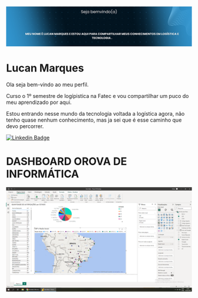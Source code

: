 <!-- ## Ola, eu sou a Lucan Marques, muito prazer! :sparkles: -->
<p align="center">
<img alt="Banner de boas vindas" src="./Lucan (1).png" />
</p>

# Lucan Marques

Ola seja bem-vindo ao meu perfil.

Curso o 1º semestre de logípistica na Fatec e vou compartilhar um puco do meu aprendizado por aqui.


Estou entrando nesse mundo da tecnologia voltada a logística agora, não tenho quase nenhum conhecimento, mas ja sei que é esse caminho que devo percorrer.

[![Linkedin Badge](https://img.shields.io/badge/Linkedin-blue?style=flat-square&logo=Linkedin&logoColor=white)](https://www.linkedin.com/in/lucan-marques-5a94294b/)

# DASHBOARD OROVA DE INFORMÁTICA

<!-- ## Obrigado por acessar noso GitHub! :sparkles: -->
<p align="center">
<img alt="Banner de agredecimento" src="./Dashboard.png" />
</p>
